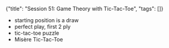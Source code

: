 {"title": "Session 51: Game Theory with Tic-Tac-Toe", "tags": []}

* starting position is a draw
* perfect play, first 2 ply
* tic-tac-toe puzzle
* Misère Tic-Tac-Toe

